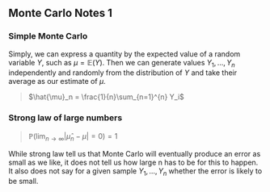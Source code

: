 ## Monte Carlo Notes 1

### Simple Monte Carlo
Simply, we can express a quantity by the expected value of a random variable $Y$, such as $\mu = \mathbb{E}(Y)$. Then we can generate values $Y_1,...,Y_n$ independently and randomly from the distribution of $Y$ and take their average as our estimate of $\mu$.
>$\hat{\mu}_n = \frac{1}{n}\sum_{n=1}^{n} Y_i$

### Strong law of large numbers
> $\mathbb{P}(\lim_{n\to\infty} |\hat{\mu}_n-\mu| = 0) = 1$

While strong law tell us that Monte Carlo will eventually produce an error as small as we like, it does not tell us how large n has to be for this to happen. It also does not say for a given sample $Y_1, ..., Y_n$ whether the error is likely to be small.
